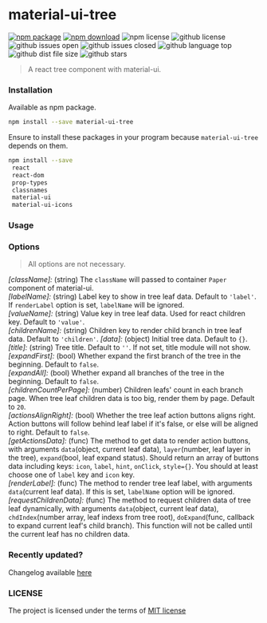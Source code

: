 # material-ui-tree
[![npm package](https://img.shields.io/npm/v/material-ui-tree.svg)](https://www.npmjs.org/package/material-ui-tree)
[![npm download](https://img.shields.io/npm/dt/material-ui-tree.svg)](https://www.npmjs.org/package/material-ui-tree)
![npm license](	https://img.shields.io/npm/l/material-ui-tree.svg)
![github license](	https://img.shields.io/github/license/shallinta/material-ui-tree.svg)
![github issues open](https://img.shields.io/github/issues/shallinta/material-ui-tree.svg)
![github issues closed](https://img.shields.io/github/issues-closed/shallinta/material-ui-tree.svg)
![github language top](	https://img.shields.io/github/languages/top/shallinta/material-ui-tree.svg)
![github dist file size](https://img.shields.io/github/size/shallinta/material-ui-tree/dist/index.js.svg)
![github stars](	https://img.shields.io/github/stars/shallinta/material-ui-tree.svg?style=social&label=Stars)
> A react tree component with material-ui.  


### Installation
Available as npm package.
```sh
npm install --save material-ui-tree
```
Ensure to install these packages in your program because `material-ui-tree` depends on them.
```sh
npm install --save
 react
 react-dom
 prop-types
 classnames
 material-ui
 material-ui-icons
```


### Usage


### Options
> All options are not necessary.  

*[className]:* (string) The `className` will passed to container `Paper` component of material-ui.  
*[labelName]:* (string) Label key to show in tree leaf data. Default to `'label'`. If `renderLabel` option is set, `labelName` will be ignored.  
*[valueName]:* (string) Value key in tree leaf data. Used for react children key. Default to `'value'`.  
*[childrenName]:* (string) Children key to render child branch in tree leaf data. Default to `'children'`.
*[data]:* (object) Initial tree data. Default to `{}`.  
*[title]:* (string) Tree title. Default to `''`. If not set, title module will not show.  
*[expandFirst]:* (bool) Whether expand the first branch of the tree in the beginning. Default to `false`.  
*[expandAll]:* (bool) Whether expand all branches of the tree in the beginning. Default to `false`.  
*[childrenCountPerPage]:* (number) Children leafs' count in each branch page. When tree leaf children data is too big, render them by page. Default to `20`.  
*[actionsAlignRight]:* (bool) Whether the tree leaf action buttons aligns right. Action buttons will follow behind leaf label if it's false, or else will be aligned to right. Default to `false`.  
*[getActionsData]:* (func) The method to get data to render action buttons, with arguments `data`(object, current leaf data), `layer`(number, leaf layer in the tree), `expand`(bool, leaf expand status). Should return an array of buttons data including keys: `icon`, `label`, `hint`, `onClick`, `style={}`. You should at least choose one of `label` key and `icon` key.  
*[renderLabel]:* (func) The method to render tree leaf label, with arguments `data`(current leaf data). If this is set, `labelName` option will be ignored.  
*[requestChildrenData]:* (func) The method to request children data of tree leaf dynamically, with arguments `data`(object, current leaf data), `chdIndex`(number array, leaf indexs from tree root), `doExpand`(func, callback to expand current leaf's child branch). This function will not be called until the current leaf has no children data.  



### Recently updated?
Changelog available [here](https://github.com/shallinta/material-ui-tree/blob/master/CHANGELOG.md)


### LICENSE
The project is licensed under the terms of [MIT license](https://github.com/shallinta/material-ui-tree/blob/master/LICENSE)

